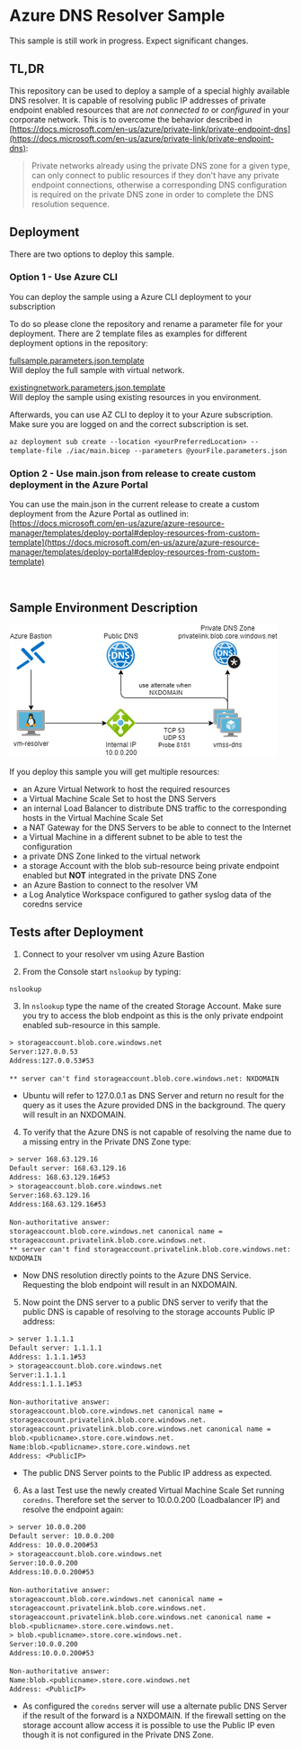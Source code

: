 # Azure DNS Resolver Sample

This sample is still work in progress. Expect significant changes.

## TL,DR
This repository can be used to deploy a sample of a special highly available DNS resolver. It is capable of resolving public IP addresses of private endpoint enabled resources that are *not connected to* or *configured* in your corporate network. This is to overcome the behavior described in [https://docs.microsoft.com/en-us/azure/private-link/private-endpoint-dns](https://docs.microsoft.com/en-us/azure/private-link/private-endpoint-dns):
> Private networks already using the private DNS zone for a given type, can only connect to public resources if they don't have any private endpoint connections, otherwise a corresponding DNS configuration is required on the private DNS zone in order to complete the DNS resolution sequence. 

## Deployment
There are two options to deploy this sample.

### Option 1 - Use Azure CLI
You can deploy the sample using a Azure CLI deployment to your subscription

To do so please clone the repository and rename a parameter file for your deployment. There are 2 template files as examples for different deployment options in the repository:

[fullsample.parameters.json.template](/iac/fullsample.parameters.json.template)  
Will deploy the full sample with virtual network.  

[existingnetwork.parameters.json.template](/iac/existingnetwork.parameters.json.template)  
Will deploy the sample using existing resources in you environment.


Afterwards, you can use AZ CLI to deploy it to your Azure subscription. Make sure you are logged on and the correct subscription is set.

```shell
az deployment sub create --location <yourPreferredLocation> --template-file ./iac/main.bicep --parameters @yourFile.parameters.json
```

### Option 2 - Use main.json from release to create custom deployment in the Azure Portal

You can use the main.json in the current release to create a custom deployment from the Azure Portal as outlined in:
[https://docs.microsoft.com/en-us/azure/azure-resource-manager/templates/deploy-portal#deploy-resources-from-custom-template](https://docs.microsoft.com/en-us/azure/azure-resource-manager/templates/deploy-portal#deploy-resources-from-custom-template)

<br>

## Sample Environment Description

![SampleEnvironment](docs/sampleenvironment.png)

If you deploy this sample you will get multiple resources:

- an Azure Virtual Network to host the required resources
- a Virtual Machine Scale Set to host the DNS Servers
- an internal Load Balancer to distribute DNS traffic to the corresponding hosts in the Virtual Machine Scale Set
- a NAT Gateway for the DNS Servers to be able to connect to the Internet
- a Virtual Machine in a different subnet to be able to test the configuration
- a private DNS Zone linked to the virtual network
- a storage Account with the blob sub-resource being private endpoint enabled but **NOT** integrated in the private DNS Zone
- an Azure Bastion to connect to the resolver VM
- a Log Analytice Workspace configured to gather syslog data of the coredns service

## Tests after Deployment

1. Connect to your resolver vm using Azure Bastion

2. From the Console start `nslookup` by typing:
```shell
nslookup
```

3. In `nslookup` type the name of the created Storage Account. Make sure you try to access the blob endpoint as this is the only private endpoint enabled sub-resource in this sample.
```shell
> storageaccount.blob.core.windows.net
Server:127.0.0.53
Address:127.0.0.53#53

** server can't find storageaccount.blob.core.windows.net: NXDOMAIN
```
- Ubuntu will refer to 127.0.0.1 as DNS Server and return no result for the query as it uses the Azure provided DNS in the background. The query will result in an NXDOMAIN.

4. To verify that the Azure DNS is not capable of resolving the name due to a missing entry in the Private DNS Zone type:
```shell
> server 168.63.129.16
Default server: 168.63.129.16
Address: 168.63.129.16#53
> storageaccount.blob.core.windows.net
Server:168.63.129.16
Address:168.63.129.16#53

Non-authoritative answer:
storageaccount.blob.core.windows.net canonical name = storageaccount.privatelink.blob.core.windows.net.
** server can't find storageaccount.privatelink.blob.core.windows.net: NXDOMAIN
```
- Now DNS resolution directly points to the Azure DNS Service. Requesting the blob endpoint will result in an NXDOMAIN.

5. Now point the DNS server to a public DNS server to verify that the public DNS is capable of resolving to the storage accounts Public IP address:
```shell
> server 1.1.1.1 
Default server: 1.1.1.1
Address: 1.1.1.1#53
> storageaccount.blob.core.windows.net
Server:1.1.1.1
Address:1.1.1.1#53

Non-authoritative answer:
storageaccount.blob.core.windows.net canonical name = storageaccount.privatelink.blob.core.windows.net.
storageaccount.privatelink.blob.core.windows.net canonical name = blob.<publicname>.store.core.windows.net.
Name:blob.<publicname>.store.core.windows.net
Address: <PublicIP>
````
- The public DNS Server points to the Public IP address as expected.

6. As a last Test use the newly created Virtual Machine Scale Set running `coredns`. Therefore set the server to 10.0.0.200 (Loadbalancer IP) and resolve the endpoint again:
```shell
> server 10.0.0.200
Default server: 10.0.0.200
Address: 10.0.0.200#53
> storageaccount.blob.core.windows.net
Server:10.0.0.200
Address:10.0.0.200#53

Non-authoritative answer:
storageaccount.blob.core.windows.net canonical name = storageaccount.privatelink.blob.core.windows.net.
storageaccount.privatelink.blob.core.windows.net canonical name = blob.<publicname>.store.core.windows.net.
> blob.<publicname>.store.core.windows.net.
Server:10.0.0.200
Address:10.0.0.200#53

Non-authoritative answer:
Name:blob.<publicname>.store.core.windows.net
Address: <PublicIP>
```

- As configured the `coredns` server will use a alternate public DNS Server if the result of the forward is a NXDOMAIN. If the firewall setting on the storage account allow access it is possible to use the Public IP even though it is not configured in the Private DNS Zone.